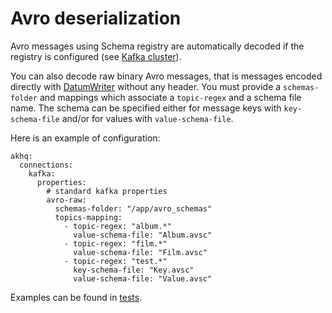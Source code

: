 

# Avro deserialization

Avro messages using Schema registry are automatically decoded if the registry is configured (see [Kafka cluster](../configuration/brokers.md)).

You can also decode raw binary Avro messages, that is messages encoded directly with [DatumWriter](https://avro.apache.org/docs/current/api/java/org/apache/avro/io/DatumWriter.html) without any header.
You must provide a `schemas-folder` and mappings which associate a `topic-regex` and a schema file name. The schema can be
specified either for message keys with `key-schema-file` and/or for values with `value-schema-file`.

Here is an example of configuration:

```
akhq:
  connections:
    kafka:
      properties:
        # standard kafka properties
        avro-raw:
          schemas-folder: "/app/avro_schemas"
          topics-mapping:
            - topic-regex: "album.*"
              value-schema-file: "Album.avsc"
            - topic-regex: "film.*"
              value-schema-file: "Film.avsc"
            - topic-regex: "test.*"
              key-schema-file: "Key.avsc"
              value-schema-file: "Value.avsc"
```

Examples can be found in [tests](https://github.com/tchiotludo/akhq/tree/dev/src/main/java/org/akhq/utils).
